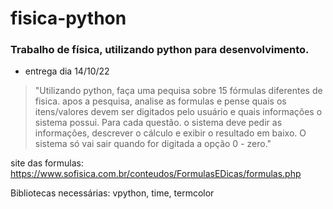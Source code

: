 # fisica-python
### Trabalho de física, utilizando python para desenvolvimento.  
* entrega dia 14/10/22   
 >"Utilizando python, faça uma pequisa sobre 15 fórmulas diferentes de fisica. apos a pesquisa, analise as formulas e pense quais os itens/valores devem ser digitados pelo usuário e quais informações o sistema possui. Para cada questão. o sistema deve pedir as informações, descrever o cálculo e exibir o resultado em baixo.  O sistema só vai sair quando for digitada a opção 0 - zero."
   
site das formulas: https://www.sofisica.com.br/conteudos/FormulasEDicas/formulas.php  
  
  Bibliotecas necessárias: vpython, time, termcolor  
